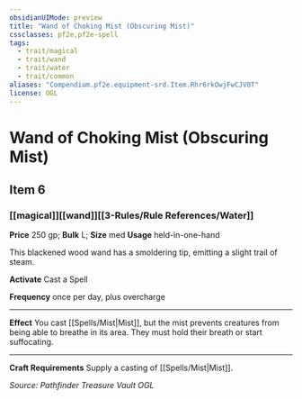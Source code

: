 ```yaml
---
obsidianUIMode: preview
title: "Wand of Choking Mist (Obscuring Mist)"
cssclasses: pf2e,pf2e-spell
tags:
  - trait/magical
  - trait/wand
  - trait/water
  - trait/common
aliases: "Compendium.pf2e.equipment-srd.Item.Rhr6rkOwjFwCJV0T"
license: OGL
---
```

# Wand of Choking Mist (Obscuring Mist)
## Item 6
### [[magical]][[wand]][[3-Rules/Rule References/Water]]


**Price** 250 gp; 
**Bulk** L; **Size** med
**Usage** held-in-one-hand

This blackened wood wand has a smoldering tip, emitting a slight trail of steam.

**Activate** Cast a Spell

**Frequency** once per day, plus overcharge

* * *

**Effect** You cast [[Spells/Mist|Mist]], but the mist prevents creatures from being able to breathe in its area. They must hold their breath or start suffocating.

* * *

**Craft Requirements** Supply a casting of [[Spells/Mist|Mist]].

*Source: Pathfinder Treasure Vault*
*OGL*